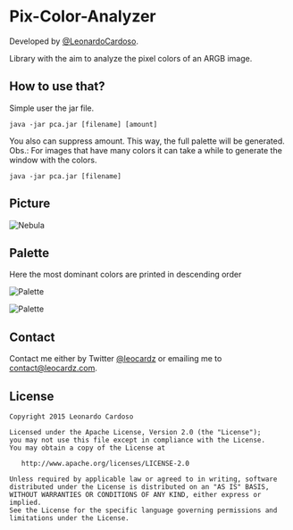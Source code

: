 Pix-Color-Analyzer
==================

Developed by <a href='https://github.com/LeonardoCardoso' target='_blank'>@LeonardoCardoso</a>. 

Library with the aim to analyze the pixel colors of an ARGB image.

## How to use that?

Simple user the jar file.

    java -jar pca.jar [filename] [amount]
    
You also can suppress amount. This way, the full palette will be generated.
Obs.: For images that have many colors it can take a while to generate the window with the colors.

    java -jar pca.jar [filename]


## Picture

![Nebula](http://i.imgur.com/wvTK9KE.jpg)

## Palette

Here the most dominant colors are printed in descending order

![Palette](http://i.imgur.com/sLEIoIF.png)

![Palette](http://i.imgur.com/gUS0z68.png)



## Contact

Contact me either by Twitter [@leocardz](https://twitter.com/leocardz) or emailing me to [contact@leocardz.com](mailto:contact@leocardz.com).

## License

    Copyright 2015 Leonardo Cardoso

    Licensed under the Apache License, Version 2.0 (the "License");
    you may not use this file except in compliance with the License.
    You may obtain a copy of the License at

       http://www.apache.org/licenses/LICENSE-2.0

    Unless required by applicable law or agreed to in writing, software
    distributed under the License is distributed on an "AS IS" BASIS,
    WITHOUT WARRANTIES OR CONDITIONS OF ANY KIND, either express or implied.
    See the License for the specific language governing permissions and
    limitations under the License.
    
